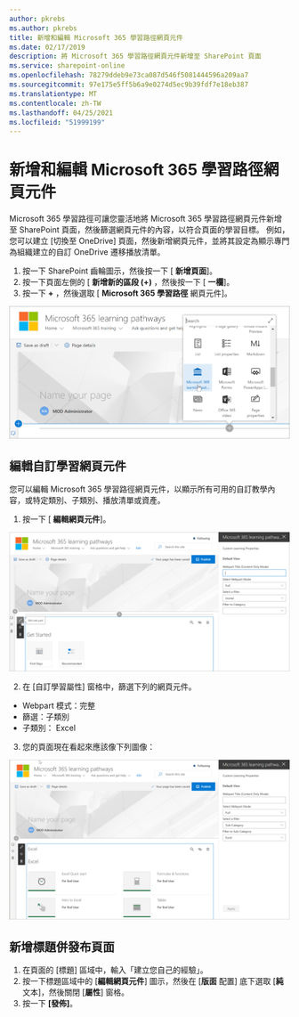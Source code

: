 ```yaml
---
author: pkrebs
ms.author: pkrebs
title: 新增和編輯 Microsoft 365 學習路徑網頁元件
ms.date: 02/17/2019
description: 將 Microsoft 365 學習路徑網頁元件新增至 SharePoint 頁面
ms.service: sharepoint-online
ms.openlocfilehash: 78279ddeb9e73ca087d546f5081444596a209aa7
ms.sourcegitcommit: 97e175e5ff5b6a9e0274d5ec9b39fdf7e18eb387
ms.translationtype: MT
ms.contentlocale: zh-TW
ms.lasthandoff: 04/25/2021
ms.locfileid: "51999199"
---
```

# <a name="add-and-edit-the-microsoft-365-learning-pathways-web-part"></a>新增和編輯 Microsoft 365 學習路徑網頁元件

Microsoft 365 學習路徑可讓您靈活地將 Microsoft 365 學習路徑網頁元件新增至 SharePoint 頁面，然後篩選網頁元件的內容，以符合頁面的學習目標。 例如，您可以建立 [切換至 OneDrive] 頁面，然後新增網頁元件，並將其設定為顯示專門為組織建立的自訂 OneDrive 遷移播放清單。

1.  按一下 SharePoint 齒輪圖示，然後按一下 [ **新增頁面**]。
2.  按一下頁面左側的 [ **新增新的區段 (+)** ，然後按一下 [ **一欄**]。
3.  按一下 **+** ，然後選取 [ **Microsoft 365 學習路徑** 網頁元件]。 

![cg-webpartadd.png](media/cg-webpartadd.png)

## <a name="edit-the-custom-learning-web-part"></a>編輯自訂學習網頁元件
您可以編輯 Microsoft 365 學習路徑網頁元件，以顯示所有可用的自訂教學內容，或特定類別、子類別、播放清單或資產。 

1.  按一下 [ **編輯網頁元件**]。

![cg-webpartedit.png](media/cg-webpartedit.png)

2. 在 [自訂學習屬性] 窗格中，篩選下列的網頁元件。 

- Webpart 模式：完整
- 篩選：子類別
- 子類別： Excel

3. 您的頁面現在看起來應該像下列圖像： 

![cg-webpartfilter.png](media/cg-webpartfilter.png)

## <a name="add-a-title-and-publish-the-page"></a>新增標題併發布頁面
1. 在頁面的 [標題] 區域中，輸入「建立您自己的經驗」。
2. 按一下標題區域中的 [**編輯網頁元件**] 圖示，然後在 [**版面** 配置] 底下選取 [**純** 文本]，然後關閉 [**屬性**] 窗格。
3. 按一下 **[發佈]**。
